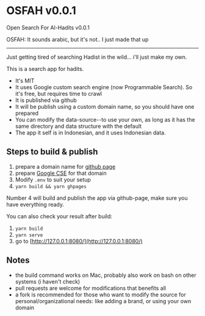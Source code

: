 # OSFAH v0.0.1

Open Search For Al-Hadits v0.0.1

OSFAH: It sounds arabic, but it's not.. I just made that up

---

Just getting tired of searching Hadist in the wild... i'll just make my own.

This is a search app for hadits.

- It's MIT
- It uses Google custom search engine (now Programmable Search). So it's free, but requires time to crawl
- It is published via github
- It will be publish using a custom domain name, so you should have one prepared
- You can modify the data-source--to use your own, as long as it has the same directory and data structure with the default
- The app it self is in Indonesian, and it uses Indonesian data.


## Steps to build & publish

1. prepare a domain name for [github page](https://docs.github.com/en/pages/configuring-a-custom-domain-for-your-github-pages-site)
2. prepare [Google CSE](https://programmablesearchengine.google.com/about/) for that domain
3. Modify `.env` to suit your setup
4. `yarn build && yarn ghpages`

Number 4 will build and publish the app via github-page, make sure you have everything ready.

You can also check your result after build:
1. `yarn build`
2. `yarn serve`
3. go to [http://127.0.0.1:8080/](http://127.0.0.1:8080/)


## Notes

- the build command works on Mac, probably also work on bash on other systems (i haven't check)
- pull requests are welcome for modifications that benefits all
- a fork is recommended for those who want to modify the source for personal/organizational needs: like adding a brand, or using your own domain
